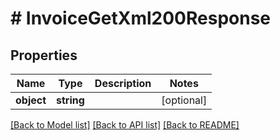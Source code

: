 # # InvoiceGetXml200Response

## Properties

Name | Type | Description | Notes
------------ | ------------- | ------------- | -------------
**object** | **string** |  | [optional]

[[Back to Model list]](../../README.md#models) [[Back to API list]](../../README.md#endpoints) [[Back to README]](../../README.md)
